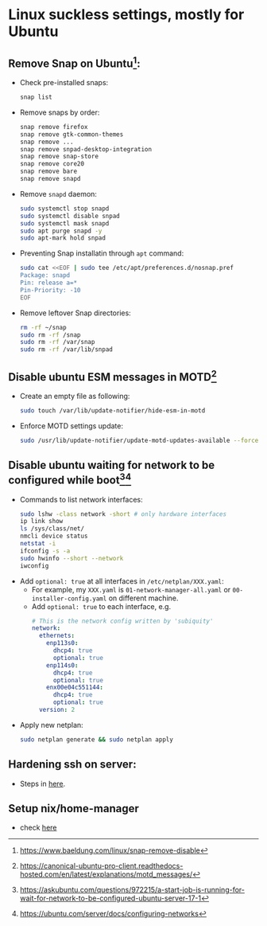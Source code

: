 # Linux suckless settings, mostly for Ubuntu

## Remove Snap on Ubuntu[^1]:

- Check pre-installed snaps:
  ```sh
  snap list
  ```
- Remove snaps by order:
  ```sh
  snap remove firefox
  snap remove gtk-common-themes
  snap remove ...
  snap remove snpad-desktop-integration
  snap remove snap-store
  snap remove core20
  snap remove bare
  snap remove snapd
  ```
- Remove `snapd` daemon:
  ```sh
  sudo systemctl stop snapd
  sudo systemctl disable snpad
  sudo systemctl mask snapd
  sudo apt purge snapd -y
  sudo apt-mark hold snpad
  ```
- Preventing Snap installatin through `apt` command:
  ```sh
  sudo cat <<EOF | sudo tee /etc/apt/preferences.d/nosnap.pref
  Package: snapd
  Pin: release a=*
  Pin-Priority: -10
  EOF
  ```
- Remove leftover Snap directories:
  ```sh
  rm -rf ~/snap
  sudo rm -rf /snap
  sudo rm -rf /var/snap
  sudo rm -rf /var/lib/snpad
  ```

## Disable ubuntu ESM messages in MOTD[^2]

- Create an empty file as following:
  ```sh
  sudo touch /var/lib/update-notifier/hide-esm-in-motd
  ```
- Enforce MOTD settings update:
  ```sh
  sudo /usr/lib/update-notifier/update-motd-updates-available --force
  ```

## Disable ubuntu waiting for network to be configured while boot[^3][^4]

- Commands to list network interfaces:
  ```sh
  sudo lshw -class network -short # only hardware interfaces
  ip link show
  ls /sys/class/net/
  nmcli device status
  netstat -i
  ifconfig -s -a
  sudo hwinfo --short --network
  iwconfig
  ```
- Add `optional: true` at all interfaces in `/etc/netplan/XXX.yaml`:
  - For example, my `XXX.yaml` is `01-network-manager-all.yaml` or `00-installer-config.yaml` on different machine.
  - Add `optional: true` to each interface, e.g.
    ```yml
    # This is the network config written by 'subiquity'
    network:
      ethernets:
        enp113s0:
          dhcp4: true
          optional: true
        enp114s0:
          dhcp4: true
          optional: true
        enx00e04c551144:
          dhcp4: true
          optional: true
      version: 2
    ```
- Apply new netplan:
  ```sh
  sudo netplan generate && sudo netplan apply
  ```

## Hardening ssh on server:

- Steps in [here](./server/ssh.md).

## Setup nix/home-manager

- check [here](https://github.com/CharlesChiuGit/nix-hm-config)

[^1]: https://www.baeldung.com/linux/snap-remove-disable

[^2]: https://canonical-ubuntu-pro-client.readthedocs-hosted.com/en/latest/explanations/motd_messages/

[^3]: https://askubuntu.com/questions/972215/a-start-job-is-running-for-wait-for-network-to-be-configured-ubuntu-server-17-1

[^4]: https://ubuntu.com/server/docs/configuring-networks

